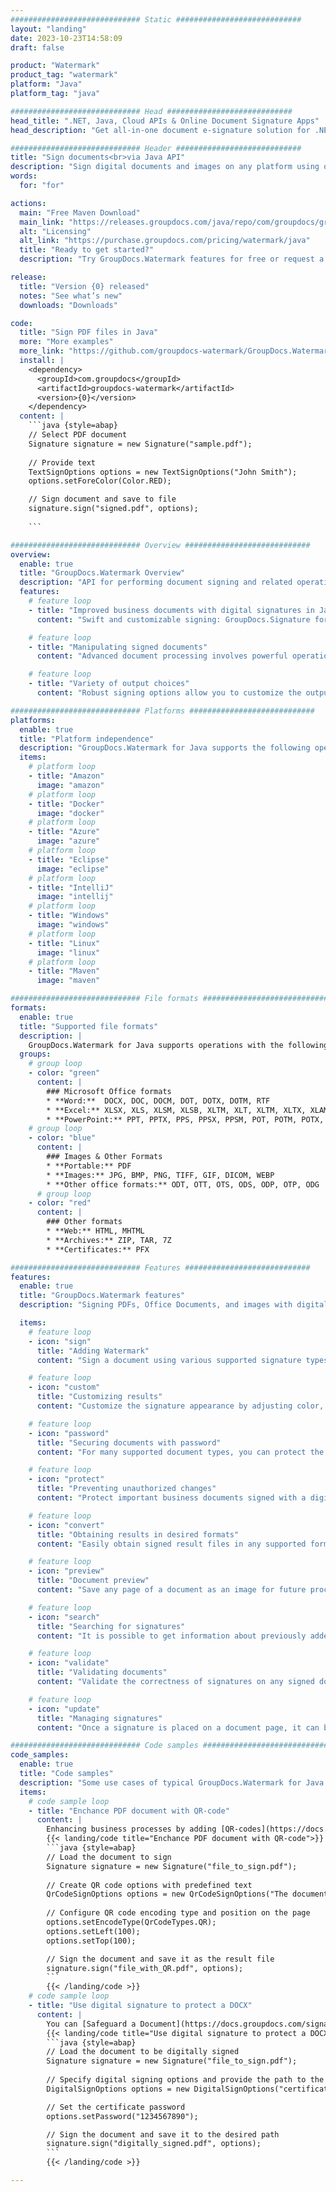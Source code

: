 ```yaml
---
############################# Static ############################
layout: "landing"
date: 2023-10-23T14:58:09
draft: false

product: "Watermark"
product_tag: "watermark"
platform: "Java"
platform_tag: "java"

############################# Head ############################
head_title: ".NET, Java, Cloud APIs & Online Document Signature Apps"
head_description: "Get all-in-one document e-signature solution for .NET, Java and cloud-based applications. Sign common document formats online using simple drag and drop feature"

############################# Header ############################
title: "Sign documents<br>via Java API"
description: "Sign digital documents and images on any platform using our flexible APIs and app based solutions for programmers and end-users."
words:
  for: "for"

actions:
  main: "Free Maven Download"
  main_link: "https://releases.groupdocs.com/java/repo/com/groupdocs/groupdocs-watermark/"
  alt: "Licensing"
  alt_link: "https://purchase.groupdocs.com/pricing/watermark/java"
  title: "Ready to get started?"
  description: "Try GroupDocs.Watermark features for free or request a license"

release:
  title: "Version {0} released"
  notes: "See what’s new"
  downloads: "Downloads"

code:
  title: "Sign PDF files in Java"
  more: "More examples"
  more_link: "https://github.com/groupdocs-watermark/GroupDocs.Watermark-for-Java"
  install: |
    <dependency>
      <groupId>com.groupdocs</groupId>
      <artifactId>groupdocs-watermark</artifactId>
      <version>{0}</version>
    </dependency>
  content: |
    ```java {style=abap}  
    // Select PDF document
    Signature signature = new Signature("sample.pdf");
    
    // Provide text
    TextSignOptions options = new TextSignOptions("John Smith");
    options.setForeColor(Color.RED);

    // Sign document and save to file
    signature.sign("signed.pdf", options);
    
    ```

############################# Overview ############################
overview:
  enable: true
  title: "GroupDocs.Watermark Overview"
  description: "API for performing document signing and related operations in Java applications"
  features:
    # feature loop
    - title: "Improved business documents with digital signatures in Java"
      content: "Swift and customizable signing: GroupDocs.Signature for Java offers a wide range of digital signature options for PDFs, images, and Office documents. You can use text, barcodes, QR-codes, digital certificates, pictures, or hidden metadata. The document processing is fast and efficient."

    # feature loop
    - title: "Manipulating signed documents"
      content: "Advanced document processing involves powerful operations on signed documents using GroupDocs.Signature for Java. You can search for and validate signatures that have been added to business documents using various useful criteria. Additionally, you can access detailed information about the document or obtain preview images of its pages."

    # feature loop
    - title: "Variety of output choices"
      content: "Robust signing options allow you to customize the output for documents signed with GroupDocs.Signature for Java. You can precisely position any signature on any document page and configure its appearance in various ways. The Java API supports saving signed business documents in numerous supported formats and provides options for securing them with passwords."

############################# Platforms ############################
platforms:
  enable: true
  title: "Platform independence"
  description: "GroupDocs.Watermark for Java supports the following operating systems, frameworks and package managers"
  items:
    # platform loop
    - title: "Amazon"
      image: "amazon"
    # platform loop
    - title: "Docker"
      image: "docker"
    # platform loop
    - title: "Azure"
      image: "azure"
    # platform loop
    - title: "Eclipse"
      image: "eclipse"
    # platform loop
    - title: "IntelliJ"
      image: "intellij"
    # platform loop
    - title: "Windows"
      image: "windows"
    # platform loop
    - title: "Linux"
      image: "linux"
    # platform loop
    - title: "Maven"
      image: "maven"

############################# File formats ############################
formats:
  enable: true
  title: "Supported file formats"
  description: |
    GroupDocs.Watermark for Java supports operations with the following [file formats](https://docs.groupdocs.com/watermark/java/supported-document-formats/).
  groups:
    # group loop
    - color: "green"
      content: |
        ### Microsoft Office formats
        * **Word:**  DOCX, DOC, DOCM, DOT, DOTX, DOTM, RTF
        * **Excel:** XLSX, XLS, XLSM, XLSB, XLTM, XLT, XLTM, XLTX, XLAM, SXC, SpreadsheetML
        * **PowerPoint:** PPT, PPTX, PPS, PPSX, PPSM, POT, POTM, POTX, PPTM
    # group loop
    - color: "blue"
      content: |
        ### Images & Other Formats
        * **Portable:** PDF
        * **Images:** JPG, BMP, PNG, TIFF, GIF, DICOM, WEBP
        * **Other office formats:** ODT, OTT, OTS, ODS, ODP, OTP, ODG
      # group loop
    - color: "red"
      content: |
        ### Other formats
        * **Web:** HTML, MHTML
        * **Archives:** ZIP, TAR, 7Z
        * **Certificates:** PFX

############################# Features ############################
features:
  enable: true
  title: "GroupDocs.Watermark features"
  description: "Signing PDFs, Office Documents, and images with digital signatures"

  items:
    # feature loop
    - icon: "sign"
      title: "Adding Watermark"
      content: "Sign a document using various supported signature types by placing a digital signature precisely at any position on any page."

    # feature loop
    - icon: "custom"
      title: "Customizing results"
      content: "Customize the signature appearance by adjusting color, font, border, rotation, and other features to achieve the desired result."

    # feature loop
    - icon: "password"
      title: "Securing documents with password"
      content: "For many supported document types, you can protect the signed document with a password."

    # feature loop
    - icon: "protect"
      title: "Preventing unauthorized changes"
      content: "Protect important business documents signed with a digital certificate from unauthorized modifications."

    # feature loop
    - icon: "convert"
      title: "Obtaining results in desired formats"
      content: "Easily obtain signed result files in any supported format. You can also convert MS Word documents to PDF effortlessly."

    # feature loop
    - icon: "preview"
      title: "Document preview"
      content: "Save any page of a document as an image for future processing."

    # feature loop
    - icon: "search"
      title: "Searching for signatures"
      content: "It is possible to get information about previously added signatures in specific documents."

    # feature loop
    - icon: "validate"
      title: "Validating documents"
      content: "Validate the correctness of signatures on any signed document."

    # feature loop
    - icon: "update"
      title: "Managing signatures"
      content: "Once a signature is placed on a document page, it can be deleted, moved, or updated as needed."

############################# Code samples ############################
code_samples:
  enable: true
  title: "Code samples"
  description: "Some use cases of typical GroupDocs.Watermark for Java operations"
  items:
    # code sample loop
    - title: "Enchance PDF document with QR-code"
      content: |
        Enhancing business processes by adding [QR-codes](https://docs.groupdocs.com/watermark/java/esign-document-with-qr-code-signature/) to specific pages of PDF documents can be valuable. There is an example of how to add a QR code using GroupDocs.Signature for Java.
        {{< landing/code title="Enchance PDF document with QR-code">}}
        ```java {style=abap}
        // Load the document to sign
        Signature signature = new Signature("file_to_sign.pdf");
        
        // Create QR code options with predefined text
        QrCodeSignOptions options = new QrCodeSignOptions("The document is approved by John Smith");
        
        // Configure QR code encoding type and position on the page
        options.setEncodeType(QrCodeTypes.QR);
        options.setLeft(100);
        options.setTop(100);

        // Sign the document and save it as the result file
        signature.sign("file_with_QR.pdf", options);
        ```
        {{< /landing/code >}}
    # code sample loop
    - title: "Use digital signature to protect a DOCX"
      content: |
        You can [Safeguard a Document](https://docs.groupdocs.com/signature/java/esign-document-with-digital-signature/) using personal or corporate signatures stored as digital certificates. Documents secured with certificate cannot be altered without invalidating the signature.
        {{< landing/code title="Use digital signature to protect a DOCX">}}
        ```java {style=abap}   
        // Load the document to be digitally signed
        Signature signature = new Signature("file_to_sign.pdf");
        
        // Specify digital signing options and provide the path to the certificate file
        DigitalSignOptions options = new DigitalSignOptions("certificate.pfx");

        // Set the certificate password
        options.setPassword("1234567890");

        // Sign the document and save it to the desired path
        signature.sign("digitally_signed.pdf", options);
        ```
        {{< /landing/code >}}

---
```

